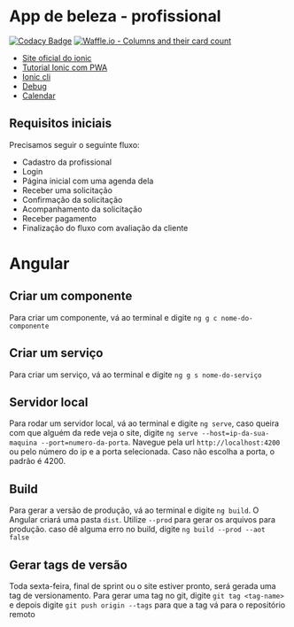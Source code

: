 # App de beleza - profissional

[![Codacy Badge](https://api.codacy.com/project/badge/Grade/70388dce5167425998b2a792ee459f2a)](https://app.codacy.com/app/rodrigo.freitas/beleza_profissional?utm_source=github.com&utm_medium=referral&utm_content=services4youbr/beleza_profissional&utm_campaign=badger)
[![Waffle.io - Columns and their card count](https://badge.waffle.io/services4youbr/beleza_profissional.svg?columns=all)](https://waffle.io/services4youbr/beleza_profissional)


+ [Site oficial do ionic](https://ionicframework.com/getting-started)
+ [Tutorial Ionic com PWA](https://blog.ionicframework.com/how-to-make-pwas-with-ionic/)
+ [Ionic cli](https://ionicframework.com/docs/cli/generate/)
+ [Debug](http://www.damirscorner.com/blog/posts/20161122-DebuggingIonic2AppsInChromeFromVisualStudioCode.html)
+ [Calendar](https://www.npmjs.com/package/ionic2-calendar)

## Requisitos iniciais
Precisamos seguir o seguinte fluxo:
- Cadastro da profissional
- Login
- Página inicial com uma agenda dela
- Receber uma solicitação
- Confirmação da solicitação
- Acompanhamento da solicitação
- Receber pagamento
- Finalização do fluxo com avaliação da cliente

# Angular

## Criar um componente
Para criar um componente, vá ao terminal e digite `ng g c nome-do-componente`

## Criar um serviço
Para criar um serviço, vá ao terminal e digite `ng g s nome-do-serviço`

## Servidor local
Para rodar um servidor local, vá ao terminal e digite `ng serve`, caso queira com que alguém da rede veja o site, digite `ng serve --host=ip-da-sua-maquina --port=numero-da-porta`. Navegue pela url `http://localhost:4200` ou pelo número do ip e a porta selecionada. Caso não escolha a porta, o padrão é 4200.

## Build
Para gerar a versão de produção, vá ao terminal e digite `ng build`. O Angular criará uma pasta `dist`. Utilize `--prod` para gerar os arquivos para produção. caso dê alguma erro no build, digite `ng build --prod --aot false`

## Gerar tags de versão
Toda sexta-feira, final de sprint ou o site estiver pronto, será gerada uma tag de versionamento. Para gerar uma tag no git, digite `git tag <tag-name>` e depois digite `git push origin --tags` para que a tag vá para o repositório remoto
